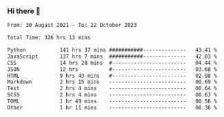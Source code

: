 ### Hi there 👋

<!--
**dominoto/dominoto** is a ✨ _special_ ✨ repository because its `README.md` (this file) appears on your GitHub profile.

Here are some ideas to get you started:

- 🔭 I’m currently working on ...
- 🌱 I’m currently learning ...
- 👯 I’m looking to collaborate on ...
- 🤔 I’m looking for help with ...
- 💬 Ask me about ...
- 📫 How to reach me: ...
- 😄 Pronouns: ...
- ⚡ Fun fact: ...
-->
<!--START_SECTION:waka-->

```txt
From: 30 August 2021 - To: 22 October 2023

Total Time: 326 hrs 13 mins

Python           141 hrs 37 mins ###########--------------   43.41 %
JavaScript       137 hrs 7 mins  ###########--------------   42.03 %
CSS              14 hrs 28 mins  #------------------------   04.44 %
JSON             12 hrs          #------------------------   03.68 %
HTML             9 hrs 43 mins   #------------------------   02.98 %
Markdown         2 hrs 15 mins   -------------------------   00.69 %
Text             2 hrs 4 mins    -------------------------   00.64 %
SCSS             2 hrs 4 mins    -------------------------   00.63 %
TOML             1 hr 49 mins    -------------------------   00.56 %
Other            1 hr 11 mins    -------------------------   00.36 %
```

<!--END_SECTION:waka-->
